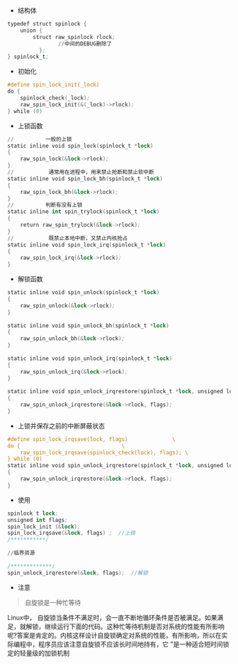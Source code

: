 - 结构体
```s
typedef struct spinlock {
	union {
		struct raw_spinlock rlock;
                //中间的DEBUG删除了
	      };
} spinlock_t;
```
- 初始化
```s
#define spin_lock_init(_lock)				
do {							
	spinlock_check(_lock);				
	raw_spin_lock_init(&(_lock)->rlock);		
} while (0)
```
- 上锁函数
```s
//          一般的上锁
static inline void spin_lock(spinlock_t *lock)
{
	raw_spin_lock(&lock->rlock);
}
//           通常用在进程中，用来禁止抢断和禁止软中断
static inline void spin_lock_bh(spinlock_t *lock)
{
	raw_spin_lock_bh(&lock->rlock);
}
//          判断有没有上锁
static inline int spin_trylock(spinlock_t *lock)
{
	return raw_spin_trylock(&lock->rlock);
}
//           既禁止本地中断，又禁止内核抢占
static inline void spin_lock_irq(spinlock_t *lock)
{
	raw_spin_lock_irq(&lock->rlock);
}
```
- 解锁函数
```s
static inline void spin_unlock(spinlock_t *lock)
{
	raw_spin_unlock(&lock->rlock);
}
 
static inline void spin_unlock_bh(spinlock_t *lock)
{
	raw_spin_unlock_bh(&lock->rlock);
}
 
static inline void spin_unlock_irq(spinlock_t *lock)
{
	raw_spin_unlock_irq(&lock->rlock);
}
 
static inline void spin_unlock_irqrestore(spinlock_t *lock, unsigned long flags)
{
	raw_spin_unlock_irqrestore(&lock->rlock, flags);
}
```
- 上锁并保存之前的中断屏蔽状态
  
```s
#define spin_lock_irqsave(lock, flags)				\
do {								\
	raw_spin_lock_irqsave(spinlock_check(lock), flags);	\
} while (0)
static inline void spin_unlock_irqrestore(spinlock_t *lock, unsigned long flags)
{
	raw_spin_unlock_irqrestore(&lock->rlock, flags);
}
```
- 使用
```s
spinlock t lock;
unsigned int flags;
spin_lock_init (&lock);
spin_lock_irqsave(&lock, flags)	;  //上锁
/***********/
 
//临界资源
 
/*************/
spin_unlock_irqrestore(&lock, flags);  //解锁
```
- 注意
>自旋锁是一种忙等待

Linux中， 自旋锁当条件不满足时，会一直不断地循环条件是否被满足。如果满足，就解锁，继续运行下面的代码。这种忙等待机制是否对系统的性能有所影响呢?答案是肯定的。内核这样设计自旋锁确定对系统的性能，有所影响，所以在实际编程中，程序员应该注意自旋锁不应该长时间地持有，它 "是一种适合短时间锁定的轻量级的加锁机制